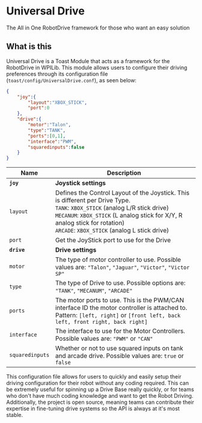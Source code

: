 # Universal Drive
The All in One RobotDrive framework for those who want an easy solution

## What is this
Universal Drive is a Toast Module that acts as a framework for the RobotDrive in WPILib. This module allows users to configure their driving preferences through its configuration file (`toast/config/UniversalDrive.conf`), as seen below:
```json
{
	"joy":{
		"layout":"XBOX_STICK",
		"port":0
	},
	"drive":{
		"motor":"Talon",
		"type":"TANK",
		"ports":[0,1],
		"interface":"PWM",
		"squaredinputs":false
	}
}
```

Name | Description
--- | --- 
**`joy`** | **Joystick settings**
`layout` | Defines the Control Layout of the Joystick. This is different per Drive Type. <br> `TANK`: `XBOX_STICK` (analog L/R stick drive) <br> `MECANUM`: `XBOX_STICK` (L analog stick for X/Y, R analog stick for rotation) <br> `ARCADE`: `XBOX_STICK` (analog L stick drive)
`port` | Get the JoyStick port to use for the Drive
**`drive`** | **Drive settings**
`motor` | The type of motor controller to use. Possible values are: `"Talon"`, `"Jaguar"`, `"Victor"`, `"Victor SP"`
`type` | The type of Drive to use. Possible options are: `"TANK"`, `"MECANUM"`, `"ARCADE"`
`ports` | The motor ports to use. This is the PWM/CAN interface ID the motor controller is attached to. <br> Pattern: `[left, right]` or `[front left, back left, front right, back right]`
`interface` | The interface to use for the Motor Controllers. Possible values are: `"PWM"` or `"CAN"`
`squaredinputs` | Whether or not to use squared inputs on tank and arcade drive. Possible values are: `true` or `false`



This configuration file allows for users to quickly and easily setup their driving configuration for their robot without any coding required. This can be extremely useful for spinning up a Drive Base really quickly, or for teams who don't have much coding knowledge and want to get the Robot Driving. Additionally, the project is open source, meaning teams can contribute their expertise in fine-tuning drive systems so the API is always at it's most stable.
